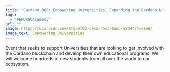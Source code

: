 ```yaml
---
title: "Cardano 360: Empowering Universities, Expanding the Cardano Universe"
tags:
  - "#EMURGOAcademy"
url: ""
image: https://ucarecdn.com/8fda9f02-d9ca-45c3-8aeb-a55447fce8e8/
image_text: Empowering Universities
---
```


Event that seeks to support Universities that are looking to get involved with the Cardano blockchain and develop their own educational programs. We will welcome hundreds of new students from all over the world to our ecosystem.
